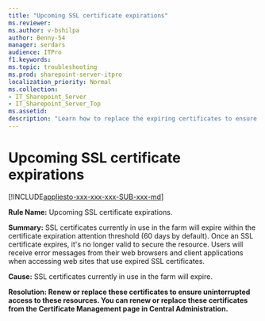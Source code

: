 ```yaml
---
title: "Upcoming SSL certificate expirations"
ms.reviewer: 
ms.author: v-bshilpa
author: Benny-54
manager: serdars
audience: ITPro
f1.keywords:
ms.topic: troubleshooting
ms.prod: sharepoint-server-itpro
localization_priority: Normal
ms.collection:
- IT_Sharepoint_Server
- IT_Sharepoint_Server_Top
ms.assetid:
description: "Learn how to replace the expiring certificates to ensure uninterrupted access to resources."
---
```


# Upcoming SSL certificate expirations

[!INCLUDE[appliesto-xxx-xxx-xxx-SUB-xxx-md](../includes/appliesto-xxx-xxx-xxx-SUB-xxx-md.md)] 

 **Rule Name:** Upcoming SSL certificate expirations.
  
 **Summary:** SSL certificates currently in use in the farm will expire within the certificate expiration attention threshold (60 days by default). Once an SSL certificate expires, it's no longer valid to secure the resource. Users will receive error messages from their web browsers and client applications when accessing web sites that use expired SSL certificates.
  
 **Cause:** SSL certificates currently in use in the farm will expire.
  
 **Resolution: Renew or replace these certificates to ensure uninterrupted access to these resources. You can renew or replace these certificates from the Certificate Management page in Central Administration.**

